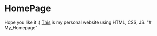 # HomePage
Hope you like it   :)
[This](https://adityak-21.github.io/My_Homepage/) is my personal website using HTML, CSS, JS.
"# My_Homepage" 
